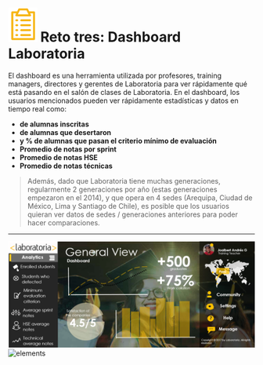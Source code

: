 # ![zoom](https://github.com/Gloper98/reto-dashboard-laboratoria/raw/master/assets/images/logo.png "third Challenge") Reto tres: Dashboard Laboratoria
El dashboard es una herramienta utilizada por profesores, training managers, directores y gerentes de Laboratoria para ver rápidamente qué está pasando en el salón de clases de Laboratoria. En el dashboard, los usuarios mencionados pueden ver rápidamente estadísticas y datos en tiempo real como:

*  **de alumnas inscritas**
*  **de alumnas que desertaron**
*  **y % de alumnas que pasan el criterio mínimo de evaluación**
*  **Promedio de notas por sprint**
*  **Promedio de notas HSE**
*  **Promedio de notas técnicas**

>Además, dado que Laboratoria tiene muchas generaciones, regularmente 2 generaciones por año (estas generaciones empezaron en el 2014), y que opera en 4 sedes (Arequipa, Ciudad de México, Lima y Santiago de Chile), es posible que los usuarios quieran ver datos de sedes / generaciones anteriores para poder hacer comparaciones.



---------------------------------------------------------------------------------------------------------------------------------

![dashboard](assets/images/dash-1.png)
![elements](assets/images/elements-breathe.png)